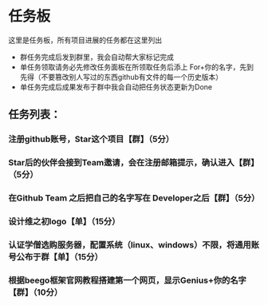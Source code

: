 # 任务板
  这里是任务板，所有项目进展的任务都在这里列出
  
- 群任务完成后发到群里，我会自动帮大家标记完成
- 单任务领取请务必先修改任务面板在所领取任务后添上 For+你的名字，先到先得（不要篡改别人写过的东西github有文件的每一个历史版本）
- 单任务完成后成果发布于群中我会自动把任务状态更新为Done

## 任务列表：

### 注册github账号，Star这个项目【群】（5分）

### Star后的伙伴会接到Team邀请，会在注册邮箱提示，确认进入【群】（5分）

### 在Github Team 之后把自己的名字写在 Developer之后【群】（5分）

### 设计维之初logo【单】（15分）

### 认证学僧选购服务器，配置系统（linux、windows）不限，将通用账号公布于群【单】（15分）

### 根据beego框架官网教程搭建第一个网页，显示Genius+你的名字【群】（10分）
